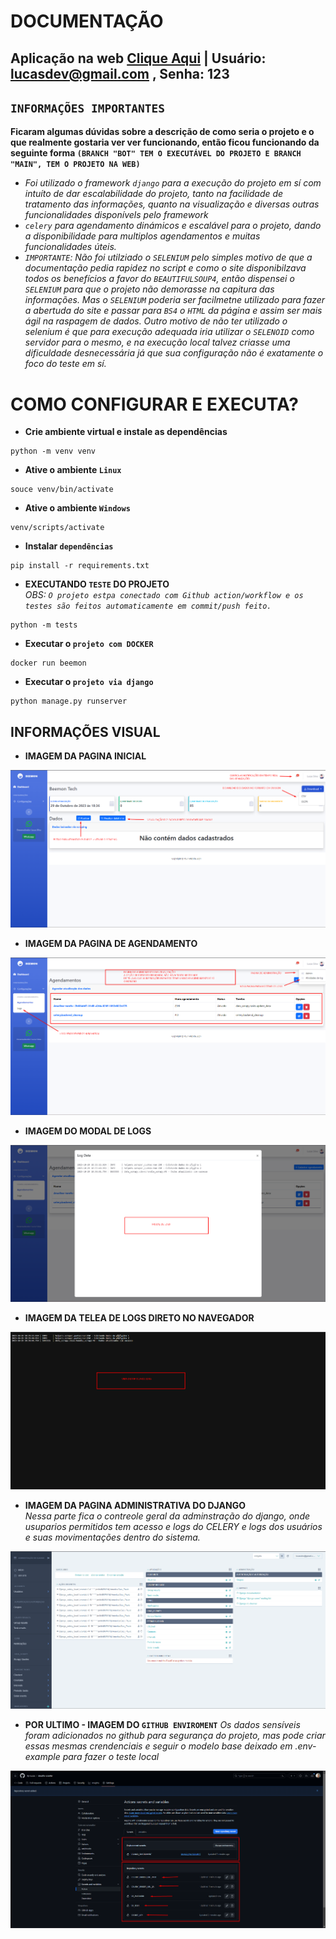 # DOCUMENTAÇÃO

## Aplicação na web [Clique Aqui](https://www.google.com.br) | Usuário: lucasdev@gmail.com , Senha: 123
## `INFORMAÇÕES IMPORTANTES`
**Ficaram algumas dúvidas sobre a descrição de como seria o projeto e o que realmente gostaria ver ver funcionando, então ficou funcionando da seguinte forma `(BRANCH "BOT" TEM O EXECUTÁVEL DO PROJETO E BRANCH "MAIN", TEM O PROJETO NA WEB)`**<br>
- *Foi utilizado o framework `django` para a execução do projeto em sí com intuíto de dar  escalabilidade do projeto, tanto na facilidade de tratamento das informações, quanto na visualização e diversas outras funcionalidades disponívels pelo framework*<br>
- *`celery` para agendamento dinámicos e escalável para o projeto, dando a disponibilidade para multiplos agendamentos e muitas funcionalidades úteis.*
- *`IMPORTANTE`: Não foi utilziado o `SELENIUM` pelo simples motivo de que a documentação pedia rapidez no script e como o site disponibilzava todos os benefícios a favor do `BEAUTIFULSOUP4`, então dispensei o `SELENIUM` para que o projeto não demorasse na capitura das informações. Mas o `SELENIUM` poderia ser facilmetne utilizado para fazer a abertuda do site e passar para `BS4` o `HTML` da página e assim ser mais ágil na raspagem de dados. Outro motivo de não ter utilizado o selenium é que para execução adequada iria utilizar o `SELENOID` como servidor para o mesmo, e na execução local talvez criasse uma dificuldade desnecessária já que sua configuração não é exatamente o foco do teste em sí.*

# COMO CONFIGURAR E EXECUTA?
- **Crie ambiente virtual e instale as dependências**
```
python -m venv venv
```

- **Ative o ambiente `Linux`**
```
souce venv/bin/activate
```

- **Ative o ambiente `Windows`**
```
venv/scripts/activate
```

- **Instalar `dependências`**
```
pip install -r requirements.txt
```

- **EXECUTANDO `TESTE` DO PROJETO**<br>
*OBS: `O projeto estpa conectado com Github action/workflow e os testes são feitos automaticamente em commit/push feito.`*
```
python -m tests
```

- **Executar o `projeto com DOCKER`**
```
docker run beemon
```

- **Executar o `projeto via django`**
```
python manage.py runserver
```

## INFORMAÇÕES VISUAL
- **IMAGEM DA PAGINA INICIAL**
<img src="media/img-1.png">

- **IMAGEM DA PAGINA DE AGENDAMENTO**
<img src="media/img-2.png">

- **IMAGEM DO MODAL DE LOGS**
<img src="media/img-3.png">

- **IMAGEM DA TELEA DE LOGS DIRETO NO NAVEGADOR**
<img src="media/img-4.png">

- **IMAGEM DA PAGINA ADMINISTRATIVA DO DJANGO**<br>
*Nessa parte fica o contreole geral da adminstração do django, onde usuparios permitidos tem acesso e logs do CELERY e logs dos usuários e suas movimentações dentro do sistema.*
<img src="media/img-5.png">

- **POR ULTIMO - IMAGEM DO `GITHUB ENVIROMENT`**
*Os dados sensíveis foram adicionados no github para segurança do projeto, mas pode criar essas mesmas crendenciais e seguir o modelo base deixado em .env-example para fazer o teste local*
<img src="media/ENVIROMENT-GITHUB.png">